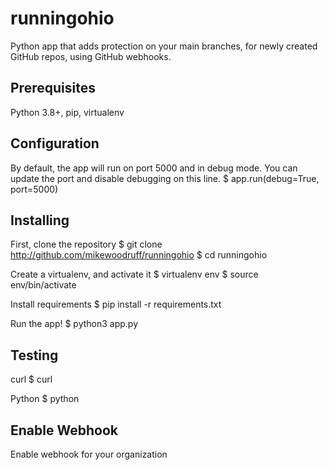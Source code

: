 # runningohio

Python app that adds protection on your main branches, for newly created GitHub repos, using GitHub webhooks.

## Prerequisites

Python 3.8+, pip, virtualenv

## Configuration

By default, the app will run on port 5000 and in debug mode. You can update the port and disable debugging on this line.
$ app.run(debug=True, port=5000)

## Installing

First, clone the repository
$ git clone http://github.com/mikewoodruff/runningohio
$ cd runningohio

Create a virtualenv, and activate it
$ virtualenv env 
$ source env/bin/activate

Install requirements
$ pip install -r requirements.txt

Run the app!
$ python3 app.py

## Testing

curl
$ curl

Python
$ python

## Enable Webhook

Enable webhook for your organization